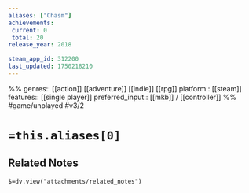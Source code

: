 ```yaml
---
aliases: ["Chasm"]
achievements:
 current: 0
 total: 20
release_year: 2018

steam_app_id: 312200
last_updated: 1750218210
---
```

%%
genres:: [[action]] [[adventure]] [[indie]] [[rpg]]
platform:: [[steam]]
features:: [[single player]]
preferred_input:: [[mkb]] / [[controller]]
%%
#game/unplayed
#v3/2

# `=this.aliases[0]`
## Related Notes
`$=dv.view("attachments/related_notes")`